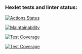 ### Hexlet tests and linter status:
[![Actions Status](https://github.com/erzhan12/backend-project-lvl3/workflows/hexlet-check/badge.svg)](https://github.com/erzhan12/backend-project-lvl3/actions)

[![Maintainability](https://api.codeclimate.com/v1/badges/d54e37b1a7c9bcc5474f/maintainability)](https://codeclimate.com/github/erzhan12/backend-project-lvl2/maintainability)

[![Test Coverage](https://api.codeclimate.com/v1/badges/d54e37b1a7c9bcc5474f/test_coverage)](https://codeclimate.com/github/erzhan12/backend-project-lvl2/test_coverage)

[![Test Coverage](https://github.com/erzhan12/backend-project-lvl3/actions/workflows/lint.yml/badge.svg)](https://github.com/erzhan12/backend-project-lvl2/actions/workflows/lint.yml/badge.svg)
